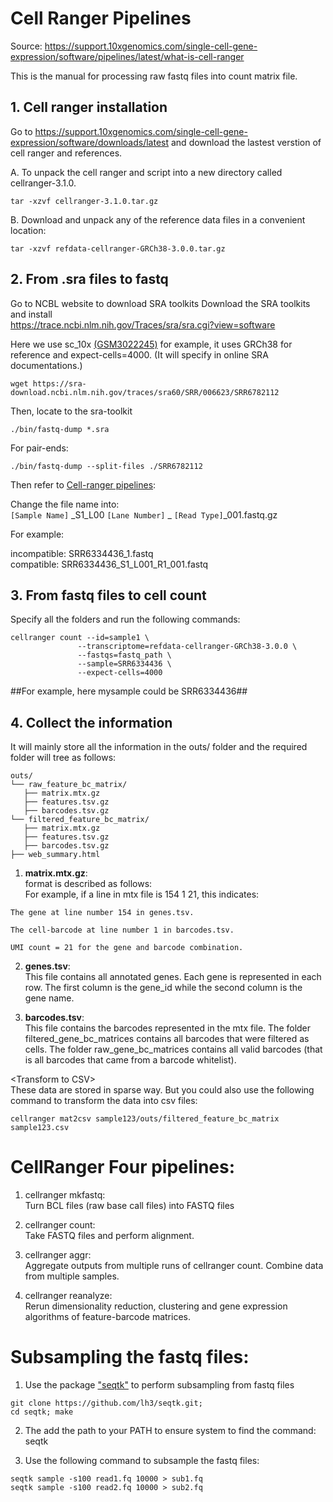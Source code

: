 # Cell Ranger Pipelines

Source: https://support.10xgenomics.com/single-cell-gene-expression/software/pipelines/latest/what-is-cell-ranger

This is the manual for processing raw fastq files into count matrix file.

## 1. Cell ranger installation
Go to https://support.10xgenomics.com/single-cell-gene-expression/software/downloads/latest and download the lastest verstion of cell ranger and references.

A. To unpack the cell ranger and script into a new directory called cellranger-3.1.0.
>
    tar -xzvf cellranger-3.1.0.tar.gz

B. Download and unpack any of the reference data files in a convenient location:
>  
    tar -xzvf refdata-cellranger-GRCh38-3.0.0.tar.gz

## 2. From .sra files to fastq
Go to NCBL website to download SRA toolkits
Download the SRA toolkits and install <br>
https://trace.ncbi.nlm.nih.gov/Traces/sra/sra.cgi?view=software 

Here we use sc_10x [(GSM3022245)](https://trace.ncbi.nlm.nih.gov/Traces/sra/?run=SRR6782112) for example, it uses GRCh38 for reference and expect-cells=4000. (It will specify in online SRA documentations.)
>
    wget https://sra-download.ncbi.nlm.nih.gov/traces/sra60/SRR/006623/SRR6782112

Then, locate to the sra-toolkit 
>
    ./bin/fastq-dump *.sra

For pair-ends:
>
    ./bin/fastq-dump --split-files ./SRR6782112

Then refer to [Cell-ranger pipelines](https://kb.10xgenomics.com/hc/en-us/articles/115003802691-How-do-I-prepare-Sequence-Read-Archive-SRA-data-from-NCBI-for-Cell-Ranger-):

Change the file name into: <br>
`[Sample Name]` _S1_L00 `[Lane Number]` _ `[Read Type]`_001.fastq.gz

For example:

incompatible: SRR6334436_1.fastq <br>
compatible: SRR6334436_S1_L001_R1_001.fastq

## 3. From fastq files to cell count
Specify all the folders and run the following commands:
>
    cellranger count --id=sample1 \
                   --transcriptome=refdata-cellranger-GRCh38-3.0.0 \
                   --fastqs=fastq_path \
                   --sample=SRR6334436 \
                   --expect-cells=4000

##For example, here mysample could be SRR6334436##


## 4. Collect the information
It will mainly store all the information in the outs/ folder and the required folder will tree as follows:
 ```
 outs/
└── raw_feature_bc_matrix/
    ├── matrix.mtx.gz                                 
    ├── features.tsv.gz                           
    ├── barcodes.tsv.gz
└── filtered_feature_bc_matrix/
    ├── matrix.mtx.gz                                 
    ├── features.tsv.gz                           
    ├── barcodes.tsv.gz 
├── web_summary.html
```

1. **matrix.mtx.gz**: <br>
format is described as follows: <br>
For example, if a line in mtx file is 154 1 21, this indicates:
```
The gene at line number 154 in genes.tsv.

The cell-barcode at line number 1 in barcodes.tsv.

UMI count = 21 for the gene and barcode combination.
```
2. **genes.tsv**: <br>
This file contains all annotated genes. Each gene is represented in each row. The first column is the gene_id while the second column is the gene name.

3. **barcodes.tsv**: <br>
This file contains the barcodes represented in the mtx file. The folder filtered_gene_bc_matrices contains all barcodes that were filtered as cells. The folder raw_gene_bc_matrices contains all valid barcodes (that is all barcodes that came from a barcode whitelist).

\<Transform to CSV>\
These data are stored in sparse way. But you could also use the following command to transform the data into csv files:
>
    cellranger mat2csv sample123/outs/filtered_feature_bc_matrix sample123.csv


# CellRanger Four pipelines: 
1. cellranger mkfastq: <br>
Turn BCL files (raw base call files) into FASTQ files

2. cellranger count: <br>
Take FASTQ files and perform alignment.

3. cellranger aggr: <br>
Aggregate outputs from multiple runs of cellranger count. Combine data from multiple samples.

4. cellranger reanalyze: <br>
Rerun dimensionality reduction, clustering and gene expression algorithms of feature-barcode matrices.

# Subsampling the fastq files:
1. Use the package ["seqtk"](https://github.com/lh3/seqtk) to perform subsampling from fastq files
> 
    git clone https://github.com/lh3/seqtk.git;
    cd seqtk; make

2. The add the path to your PATH to ensure system to find the command: seqtk

3. Use the following command to subsample the fastq files:
>
    seqtk sample -s100 read1.fq 10000 > sub1.fq
    seqtk sample -s100 read2.fq 10000 > sub2.fq




